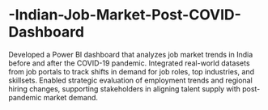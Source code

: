 # -Indian-Job-Market-Post-COVID-Dashboard
 Developed a Power BI dashboard that analyzes job market trends in India before and after the COVID-19
 pandemic.
 Integrated real-world datasets from job portals to track shifts in demand for job roles, top industries, and
 skillsets.
 Enabled strategic evaluation of employment trends and regional hiring changes, supporting stakeholders in
 aligning talent supply with post-pandemic market demand.
